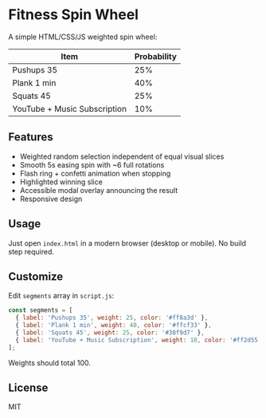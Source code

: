 # Fitness Spin Wheel

A simple HTML/CSS/JS weighted spin wheel:

| Item | Probability |
|------|-------------|
| Pushups 35 | 25% |
| Plank 1 min | 40% |
| Squats 45 | 25% |
| YouTube + Music Subscription | 10% |

## Features
- Weighted random selection independent of equal visual slices
- Smooth 5s easing spin with ~6 full rotations
- Flash ring + confetti animation when stopping
- Highlighted winning slice
- Accessible modal overlay announcing the result
- Responsive design

## Usage
Just open `index.html` in a modern browser (desktop or mobile). No build step required.

## Customize
Edit `segments` array in `script.js`:
```js
const segments = [
  { label: 'Pushups 35', weight: 25, color: '#ff8a3d' },
  { label: 'Plank 1 min', weight: 40, color: '#ffcf33' },
  { label: 'Squats 45', weight: 25, color: '#38f9d7' },
  { label: 'YouTube + Music Subscription', weight: 10, color: '#ff2d55' }
];
```
Weights should total 100.

## License
MIT
